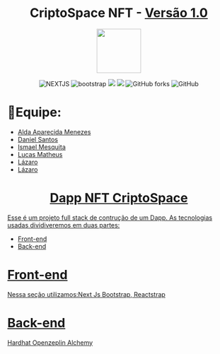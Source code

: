 
 <h1 align=center>CriptoSpace NFT - <a target="_blank" href="https://cripto-space-front.vercel.app" rel="nofollow">Versão 1.0</a> </h1>
<div id="header" align="center">
  <img src="https://seeklogo.com/images/N/next-js-logo-8FCFF51DD2-seeklogo.com.png" width="100"/>
</div>

<p align=center>
  <img src="https://img.shields.io/badge/Next-black?style=for-the-badge&logo=next.js&logoColor=white" alt="NEXTJS">
  <img src="https://img.shields.io/badge/bootstrap-%23563D7C.svg?style=for-the-badge&logo=bootstrap&logoColor=white" alt="bootstrap">
  <img src='https://img.shields.io/badge/Reactrap-100000?style=for-the-badge&logo=React&logoColor=1ea7fd&labelColor=333333&color=333333'/>
   <img src="https://img.shields.io/badge/vercel-%23000000.svg?style=for-the-badge&logo=vercel&logoColor=white">
 <img alt="GitHub forks" src="https://img.shields.io/github/forks/mesquitaoliveira/desafio?style=for-the-badge">
 <img alt="GitHub" src="https://img.shields.io/github/license/{user/repo}?style=for-the-badge">
</p>

<h1>  👥Equipe: <br></h1>
<uL> 
	<li> <a href="https://www.linkedin.com/in/aldamenezes/">Alda Aparecida Menezes <br></li>
	<li> <a href="https://github.com/[user]/"> Daniel Santos<br></li>
	<li> <a href="https://github.com/mesquitaoliveira/"> Ismael Mesquita<br></li>
	<li> <a href="https://github.com/[user]/"> Lucas Matheus<br></li>
	<li> <a href="https://github.com/[user]/"> Lázaro<br></li>
	<li> <a href="https://github.com/[user]/"> Lázaro<br></li>
</ul>

<h1 align=center>Dapp NFT CriptoSpace<br></h1>

Esse é um projeto full stack de contrução de um Dapp. As tecnologias usadas dividiveremos em duas
partes:

<ul>
  <li>Front-end</li>
  <li>Back-end</li>
</ul>

# Front-end

Nessa seção utilizamos:Next Js Bootstrap, Reactstrap

# Back-end

Hardhat
Openzeplin
Alchemy
